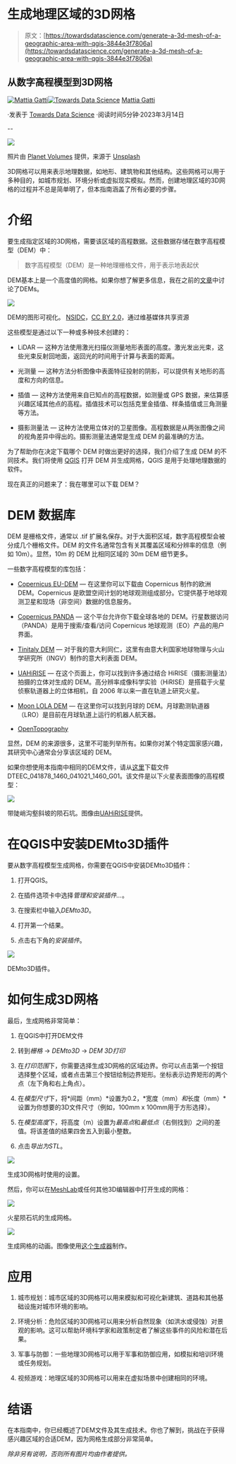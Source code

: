 # 生成地理区域的3D网格

> 原文：[https://towardsdatascience.com/generate-a-3d-mesh-of-a-geographic-area-with-qgis-3844e3f7806a](https://towardsdatascience.com/generate-a-3d-mesh-of-a-geographic-area-with-qgis-3844e3f7806a)

## 从数字高程模型到3D网格

[](https://mattiagatti.medium.com/?source=post_page-----3844e3f7806a--------------------------------)[![Mattia Gatti](../Images/9d5aeb356ff01ed9e4ead66c18994595.png)](https://mattiagatti.medium.com/?source=post_page-----3844e3f7806a--------------------------------)[](https://towardsdatascience.com/?source=post_page-----3844e3f7806a--------------------------------)[![Towards Data Science](../Images/a6ff2676ffcc0c7aad8aaf1d79379785.png)](https://towardsdatascience.com/?source=post_page-----3844e3f7806a--------------------------------) [Mattia Gatti](https://mattiagatti.medium.com/?source=post_page-----3844e3f7806a--------------------------------)

·发表于 [Towards Data Science](https://towardsdatascience.com/?source=post_page-----3844e3f7806a--------------------------------) ·阅读时间5分钟·2023年3月14日

--

![](../Images/bf84705a91075e835b6f5e4ac3984c06.png)

照片由 [Planet Volumes](https://unsplash.com/@planetvolumes?utm_source=medium&utm_medium=referral) 提供，来源于 [Unsplash](https://unsplash.com/?utm_source=medium&utm_medium=referral)

3D网格可以用来表示地理数据，如地形、建筑物和其他结构。这些网格可以用于多种目的，如城市规划、环境分析或虚拟现实模拟。然而，创建地理区域的3D网格的过程并不总是简单明了，但本指南涵盖了所有必要的步骤。

# 介绍

要生成指定区域的3D网格，需要该区域的高程数据。这些数据存储在数字高程模型（DEM）中：

> 数字高程模型（DEM）是一种地理栅格文件，用于表示地表起伏

DEM基本上是一个高度值的网格。如果你想了解更多信息，我在之前的[文章](/the-ultimate-beginners-guide-to-geospatial-raster-data-feb7673f6db0)中讨论了DEMs。

![](../Images/41059f8b3822f57ceff36a4448ebd9af.png)

DEM的图形可视化。 [NSIDC](https://commons.wikimedia.org/wiki/File:Digital_elevation_model_(DEM)_of_the_Mt._Everest_region_-_50090548573.png)，[CC BY 2.0](https://creativecommons.org/licenses/by/2.0)，通过维基媒体共享资源

这些模型是通过以下一种或多种技术创建的：

+   LiDAR — 这种方法使用激光扫描仪测量地形表面的高度。激光发出光束，这些光束反射回地面，返回光的时间用于计算与表面的距离。

+   光测量 — 这种方法分析图像中表面特征投射的阴影，可以提供有关地形的高度和方向的信息。

+   插值 — 这种方法使用来自已知点的高程数据，如测量或 GPS 数据，来估算感兴趣区域其他点的高程。插值技术可以包括克里金插值、样条插值或三角测量等方法。

+   摄影测量法 — 这种方法使用立体对的卫星图像。高程数据是从两张图像之间的视角差异中得出的。摄影测量法通常是生成 DEM 的最准确的方法。

为了帮助你在决定下载哪个 DEM 时做出更好的选择，我们介绍了生成 DEM 的不同技术。我们将使用 [QGIS](https://www.qgis.org/en/site/) 打开 DEM 并生成网格，QGIS 是用于处理地理数据的软件。

现在真正的问题来了：我在哪里可以下载 DEM？

# DEM 数据库

DEM 是栅格文件，通常以 .tif 扩展名保存。对于大面积区域，数字高程模型会被分成几个栅格文件。DEM 的文件名通常包含有关其覆盖区域和分辨率的信息（例如 10m）。显然，10m 的 DEM 比相同区域的 30m DEM 细节更多。

一些数字高程模型的库包括：

+   [Copernicus EU-DEM](https://www.eea.europa.eu/data-and-maps/data/copernicus-land-monitoring-service-eu-dem) — 在这里你可以下载由 Copernicus 制作的欧洲 DEM。Copernicus 是欧盟空间计划的地球观测组成部分。它提供基于地球观测卫星和现场（非空间）数据的信息服务。

+   [Copernicus PANDA](https://panda.copernicus.eu/web/cds-catalogue/panda) — 这个平台允许你下载全球各地的 DEM。行星数据访问（PANDA）是用于搜索/查看/访问 Copernicus 地球观测（EO）产品的用户界面。

+   [Tinitaly DEM](https://tinitaly.pi.ingv.it/) — 对于我的意大利同仁，这里有由意大利国家地球物理与火山学研究所（INGV）制作的意大利表面 DEM。

+   [UAHiRISE](https://www.uahirise.org/dtm/) — 在这个页面上，你可以找到许多通过结合 HiRISE（摄影测量法）拍摄的立体对生成的 DEM。高分辨率成像科学实验（HiRISE）是搭载于火星侦察轨道器上的立体相机，自 2006 年以来一直在轨道上研究火星。

+   [Moon LOLA DEM](https://astrogeology.usgs.gov/search/map/Moon/LRO/LOLA/Lunar_LRO_LOLA_Global_LDEM_118m_Mar2014) — 在这里你可以找到月球的 DEM。月球勘测轨道器（LRO）是目前在月球轨道上运行的机器人航天器。

+   [OpenTopography](https://opentopography.org/)

显然，DEM 的来源很多，这里不可能列举所有。如果你对某个特定国家感兴趣，其研究中心通常会分享该区域的 DEM。

如果你想使用本指南中相同的DEM文件，请从[这里](https://www.uahirise.org/dtm/ESP_041878_1460)下载文件DTEEC_041878_1460_041021_1460_G01。该文件是以下火星表面图像的高程模型：

![](../Images/97f2096105337d5566207e2653c11e44.png)

带陡峭沟壑斜坡的陨石坑。图像由[UAHiRISE](https://www.uahirise.org/dtm/ESP_041878_1460)提供。

# 在QGIS中安装DEMto3D插件

要从数字高程模型生成网格，你需要在QGIS中安装DEMto3D插件：

1.  打开QGIS。

1.  在插件选项卡中选择*管理和安装插件…*。

1.  在搜索栏中输入*DEMto3D*。

1.  打开第一个结果。

1.  点击右下角的*安装插件*。

![](../Images/950f1c695bd9225bb06a419ccf288f74.png)

DEMto3D插件。

# 如何生成3D网格

最后，生成网格非常简单：

1.  在QGIS中打开DEM文件

1.  转到*栅格* -> *DEMto3D* -> *DEM 3D打印*

1.  在*打印范围*下，你需要选择生成3D网格的区域边界。你可以点击第一个按钮选择整个区域，或者点击第三个按钮绘制边界矩形。坐标表示边界矩形的两个点（左下角和右上角点）。

1.  在*模型尺寸*下，将*间距（mm）*设置为0.2，*宽度（mm）*和*长度（mm）*设置为你想要的3D文件尺寸（例如，100mm x 100mm用于方形选择）。

1.  在*模型高度*下，将高度（m）设置为*最高点*和*最低点*（右侧找到）之间的差值。将该差值的结果四舍五入到最小整数。

1.  点击*导出为STL*。

![](../Images/3ded0d4500b85c2acdae2614093c50b9.png)

生成3D网格时使用的设置。

然后，你可以在[MeshLab](https://www.meshlab.net/)或任何其他3D编辑器中打开生成的网格：

![](../Images/d8240eb38c1135bfbe0d0635800488bd.png)

火星陨石坑的生成网格。

![](../Images/1d482611ddce8a671cd0bf63a1f2f686.png)

生成网格的动画。图像使用[这个生成器](https://imagetostl.com/convert/file/stl/to/gif)制作。

# 应用

1.  城市规划：城市区域的3D网格可以用来模拟和可视化新建筑、道路和其他基础设施对城市环境的影响。

1.  环境分析：危险区域的3D网格可以用来分析自然现象（如洪水或侵蚀）对景观的影响。这可以帮助环境科学家和政策制定者了解这些事件的风险和潜在后果。

1.  军事与防御：一些地理3D网格可以用于军事和防御应用，如模拟和培训环境或任务规划。

1.  视频游戏：地理区域的3D网格可以用来在虚拟场景中创建相同的环境。

# 结语

在本指南中，你已经概述了DEM文件及其生成技术。你也了解到，挑战在于获得感兴趣区域的合适DEM，因为网格生成部分非常简单。

*除非另有说明，否则所有图片均由作者提供。*

